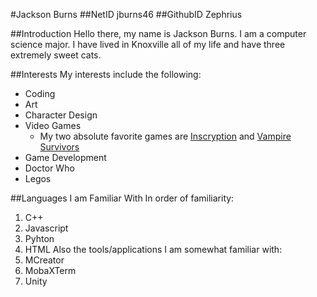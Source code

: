 #Jackson Burns
##NetID
jburns46
##GithubID
Zephrius

##Introduction
Hello there, my name is Jackson Burns. I am a computer science major. I have lived in Knoxville all of my life and have three extremely sweet cats.

##Interests
My interests include the following:
* Coding
* Art
* Character Design
* Video Games
	* My two absolute favorite games are [Inscryption](https:://www.inscryption.com) and [Vampire Survivors](https://store.steampowered.com/app/1794680/Vampire_Survivors/)
* Game Development
* Doctor Who
* Legos

##Languages I am Familiar With
In order of familiarity:
1. C++
2. Javascript
3. Pyhton
4. HTML
Also the tools/applications I am somewhat familiar with:
1. MCreator
2. MobaXTerm
3. Unity
